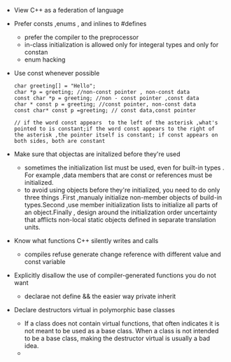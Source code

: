- View C++ as a federation of language
- Prefer consts ,enums , and inlines to #defines
	- prefer the compiler to the preprocessor
	- in-class initialization is allowed only for integeral types and only for constan
	-  enum hacking
- Use const whenever possible
	
	```
	char greeting[] = "Hello";
	char *p = greeting; //non-const pointer , non-const data
	const char *p = greeting; //non - const pointer ,const data 
	char * const p = greeting; //const pointer, non-const data
	const char* const p =greeting; // const data,const pointer
	
	// if the word const appears  to the left of the asterisk ,what's pointed to is constant;if the word const appears to the right of the asterisk ,the pointer itself is constant; if const appears on both sides, both are constant
	```
	
- Make sure that  objectas are initalized before they're used 
	- sometimes the initialization list must be used, even for built-in types . For example ,data members that are const or references must be initialized.
	- to avoid using objects before they're initialized, you need to do only three things .First ,manualy initialize non-member objects of build-in types.Second ,use member initialization lists to initialize all parts of an object.Finally , design around the initialization order uncertainty that afflicts non-local static objects defined in separate translation units.
- Know what functions C++ silently writes and calls
	- compiles refuse  generate  change reference with different value and const variable
- Explicitly disallow the use of compiler-generated functions you do not want
	- declarae not define   && the easier way private inherit 
- Declare destructors virtual in polymorphic base classes
	- If a class does not contain virtual functions, that often indicates it is not meant to be used as a base class. When a class is not intended to be a base class, making the destructor virtual is usually a bad idea.
	- 

